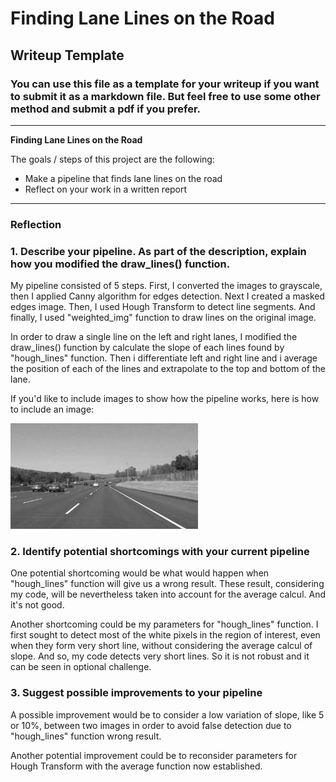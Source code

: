 # **Finding Lane Lines on the Road** 

## Writeup Template

### You can use this file as a template for your writeup if you want to submit it as a markdown file. But feel free to use some other method and submit a pdf if you prefer.

---

**Finding Lane Lines on the Road**

The goals / steps of this project are the following:
* Make a pipeline that finds lane lines on the road
* Reflect on your work in a written report


[//]: # (Image References)

[image1]: ./examples/grayscale.jpg "Grayscale"

---

### Reflection

### 1. Describe your pipeline. As part of the description, explain how you modified the draw_lines() function.

My pipeline consisted of 5 steps. First, I converted the images to grayscale, then I applied Canny algorithm for edges detection. Next I created a masked edges image. Then, I used Hough Transform to detect line segments. And finally, I used "weighted_img" function to draw lines on the original image.

In order to draw a single line on the left and right lanes, I modified the draw_lines() function by calculate the slope of each lines found by "hough_lines" function. Then i differentiate left and right line and i average the position of each of 
    the lines and extrapolate to the top and bottom of the lane.

If you'd like to include images to show how the pipeline works, here is how to include an image: 

![alt text][image1]


### 2. Identify potential shortcomings with your current pipeline


One potential shortcoming would be what would happen when "hough_lines" function will give us a wrong result. These result, considering my code, will be nevertheless taken into account for the average calcul. And it's not good.

Another shortcoming could be my parameters for "hough_lines" function. I first sought to detect most of the white pixels in the region of interest, even when they form very short line, without considering the average calcul of slope. And so, my code detects very short lines. So it is not robust and it can be seen in optional challenge.


### 3. Suggest possible improvements to your pipeline

A possible improvement would be to consider a low variation of slope, like 5 or 10%, between two images in order to avoid false detection due to "hough_lines" function wrong result.

Another potential improvement could be to reconsider parameters for Hough Transform with the average function now established.
